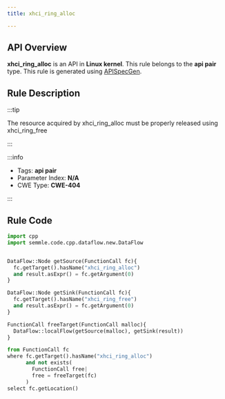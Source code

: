 ```yaml
---
title: xhci_ring_alloc

---
```



## API Overview
**xhci_ring_alloc** is an API in **Linux kernel**. This rule belongs to the **api pair** type. This rule is generated using [APISpecGen](../../tools/APISpecGen).
## Rule Description

:::tip

The resource acquired by xhci_ring_alloc must be properly released using xhci_ring_free

:::

:::info

- Tags: **api pair**
- Parameter Index: **N/A**
- CWE Type: **CWE-404**

:::

## Rule Code
```python
import cpp
import semmle.code.cpp.dataflow.new.DataFlow


DataFlow::Node getSource(FunctionCall fc){
  fc.getTarget().hasName("xhci_ring_alloc")
  and result.asExpr() = fc.getArgument(0)
}

DataFlow::Node getSink(FunctionCall fc){
  fc.getTarget().hasName("xhci_ring_free")
  and result.asExpr() = fc.getArgument(0)
}

FunctionCall freeTarget(FunctionCall malloc){
  DataFlow::localFlow(getSource(malloc), getSink(result))
}

from FunctionCall fc
where fc.getTarget().hasName("xhci_ring_alloc")
      and not exists(
        FunctionCall free| 
        free = freeTarget(fc)
      )
select fc.getLocation()

    
```